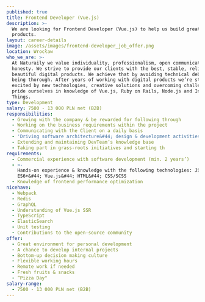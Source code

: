 ```yaml
---
published: true
title: Frontend Developer (Vue.js)
description: >-
  We are looking for Frontend Developer (Vue.js) to help us build great digital
  products.
layout: career-details
image: /assets/images/frontend-developer_job_offer.png
location: Wrocław
who_we_are: >-
  At Naturaily we value individuality, professionalism, open communication and
  honesty. We strive to provide our clients with the best, stable, reliable and
  beautiful digital products. We achieve that by avoiding technical debt and
  being thorough. After years of working with digital products we’re still
  excited by new technologies, creative solutions and overcoming challenges. We
  pride ourselves in knowledge of Vue.js, Ruby on Rails, Node.js and Internet of
  Things.
type: Development
salary: 7500 - 13 000 PLN net (B2B)
responsibilities:
  - Growing with the company & be rewarded for following through
  - Working on the business requirements within the project
  - Communicating with the Client on a daily basis
  - 'Driving software architecture&#44; design & development activities'
  - Extending and maintaining DevTeam’s knowledge base
  - Taking part in grass-roots initiatives and starting th
requirements:
  - Commercial experience with software development (min. 2 years’)
  - >-
    Hands-on experience & knowledge with the following technologies: JS
    ES6+&#44; Vue.js&#44; HTML&#44; CSS/SCSS
  - Knowledge of frontend performance optimization
nicehave:
  - Webpack
  - Redis
  - GraphQL
  - Understanding of Vue.js SSR
  - TypeScript
  - ElasticSearch
  - Unit testing
  - Contributions to the open-source community
offer:
  - Great environment for personal development
  - A chance to develop internal projects
  - Bottom-up decision making culture
  - Flexible working hours
  - Remote work if needed
  - Fresh fruits & snacks
  - “Pizza Day"
salary-range:
  - 7500 - 13 000 PLN net (B2B)
---
```



